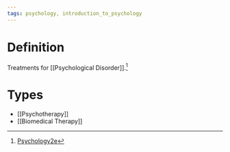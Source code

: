 ```yaml
---
tags: psychology, introduction_to_psychology
---
```


# Definition

Treatments for [[Psychological Disorder]].[^1]

# Types
- [[Psychotherapy]]
- [[Biomedical Therapy]]

[^1]: [Psychology2e](zotero://open-pdf/library/items/SSTBV7L5?page=618)